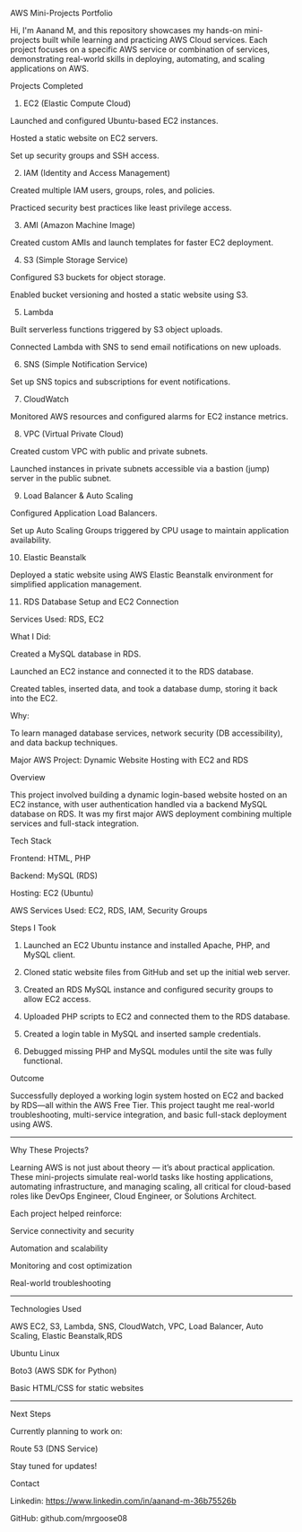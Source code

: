 AWS Mini-Projects Portfolio

Hi, I'm Aanand M, and this repository showcases my hands-on mini-projects built while learning and practicing AWS Cloud services.
Each project focuses on a specific AWS service or combination of services, demonstrating real-world skills in deploying, automating, and scaling applications on AWS.

Projects Completed

1. EC2 (Elastic Compute Cloud)

Launched and configured Ubuntu-based EC2 instances.

Hosted a static website on EC2 servers.

Set up security groups and SSH access.


2. IAM (Identity and Access Management)

Created multiple IAM users, groups, roles, and policies.

Practiced security best practices like least privilege access.


3. AMI (Amazon Machine Image)

Created custom AMIs and launch templates for faster EC2 deployment.


4. S3 (Simple Storage Service)

Configured S3 buckets for object storage.

Enabled bucket versioning and hosted a static website using S3.


5. Lambda

Built serverless functions triggered by S3 object uploads.

Connected Lambda with SNS to send email notifications on new uploads.


6. SNS (Simple Notification Service)

Set up SNS topics and subscriptions for event notifications.


7. CloudWatch

Monitored AWS resources and configured alarms for EC2 instance metrics.


8. VPC (Virtual Private Cloud)

Created custom VPC with public and private subnets.

Launched instances in private subnets accessible via a bastion (jump) server in the public subnet.


9. Load Balancer & Auto Scaling

Configured Application Load Balancers.

Set up Auto Scaling Groups triggered by CPU usage to maintain application availability.


10. Elastic Beanstalk

Deployed a static website using AWS Elastic Beanstalk environment for simplified application management.

11. RDS Database Setup and EC2 Connection

Services Used: RDS, EC2

What I Did:

Created a MySQL database in RDS.

Launched an EC2 instance and connected it to the RDS database.

Created tables, inserted data, and took a database dump, storing it back into the EC2.


Why:

To learn managed database services, network security (DB accessibility), and data backup techniques.



Major AWS Project:
Dynamic Website Hosting with EC2 and RDS

Overview

This project involved building a dynamic login-based website hosted on an EC2 instance, with user authentication handled via a backend MySQL database on RDS. It was my first major AWS deployment combining multiple services and full-stack integration.

Tech Stack

Frontend: HTML, PHP

Backend: MySQL (RDS)

Hosting: EC2 (Ubuntu)

AWS Services Used: EC2, RDS, IAM, Security Groups


Steps I Took

1. Launched an EC2 Ubuntu instance and installed Apache, PHP, and MySQL client.


2. Cloned static website files from GitHub and set up the initial web server.


3. Created an RDS MySQL instance and configured security groups to allow EC2 access.


4. Uploaded PHP scripts to EC2 and connected them to the RDS database.


5. Created a login table in MySQL and inserted sample credentials.


6. Debugged missing PHP and MySQL modules until the site was fully functional.



Outcome

Successfully deployed a working login system hosted on EC2 and backed by RDS—all within the AWS Free Tier. This project taught me real-world troubleshooting, multi-service integration, and basic full-stack deployment using AWS.

---

Why These Projects?

Learning AWS is not just about theory — it’s about practical application.
These mini-projects simulate real-world tasks like hosting applications, automating infrastructure, and managing scaling, all critical for cloud-based roles like DevOps Engineer, Cloud Engineer, or Solutions Architect.

Each project helped reinforce:

Service connectivity and security

Automation and scalability

Monitoring and cost optimization

Real-world troubleshooting



---

Technologies Used

AWS EC2, S3, Lambda, SNS, CloudWatch, VPC, Load Balancer, Auto Scaling, Elastic Beanstalk,RDS

Ubuntu Linux

Boto3 (AWS SDK for Python)

Basic HTML/CSS for static websites



---

Next Steps

Currently planning to work on:

Route 53 (DNS Service)



Stay tuned for updates!

Contact

Linkedin: https://www.linkedin.com/in/aanand-m-36b75526b

GitHub: github.com/mrgoose08

